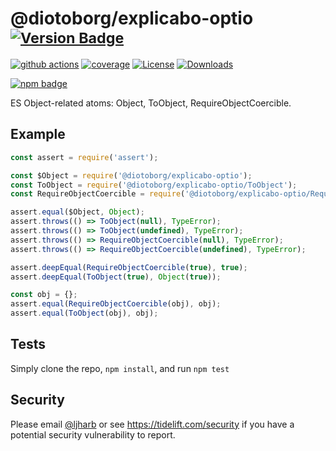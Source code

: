# @diotoborg/explicabo-optio <sup>[![Version Badge][npm-version-svg]][package-url]</sup>

[![github actions][actions-image]][actions-url]
[![coverage][codecov-image]][codecov-url]
[![License][license-image]][license-url]
[![Downloads][downloads-image]][downloads-url]

[![npm badge][npm-badge-png]][package-url]

ES Object-related atoms: Object, ToObject, RequireObjectCoercible.

## Example

```js
const assert = require('assert');

const $Object = require('@diotoborg/explicabo-optio');
const ToObject = require('@diotoborg/explicabo-optio/ToObject');
const RequireObjectCoercible = require('@diotoborg/explicabo-optio/RequireObjectCoercible');

assert.equal($Object, Object);
assert.throws(() => ToObject(null), TypeError);
assert.throws(() => ToObject(undefined), TypeError);
assert.throws(() => RequireObjectCoercible(null), TypeError);
assert.throws(() => RequireObjectCoercible(undefined), TypeError);

assert.deepEqual(RequireObjectCoercible(true), true);
assert.deepEqual(ToObject(true), Object(true));

const obj = {};
assert.equal(RequireObjectCoercible(obj), obj);
assert.equal(ToObject(obj), obj);
```

## Tests
Simply clone the repo, `npm install`, and run `npm test`

## Security

Please email [@ljharb](https://github.com/ljharb) or see https://tidelift.com/security if you have a potential security vulnerability to report.

[package-url]: https://npmjs.org/package/@diotoborg/explicabo-optio
[npm-version-svg]: https://versionbadg.es/ljharb/@diotoborg/explicabo-optio.svg
[deps-svg]: https://david-dm.org/ljharb/@diotoborg/explicabo-optio.svg
[deps-url]: https://david-dm.org/ljharb/@diotoborg/explicabo-optio
[dev-deps-svg]: https://david-dm.org/ljharb/@diotoborg/explicabo-optio/dev-status.svg
[dev-deps-url]: https://david-dm.org/ljharb/@diotoborg/explicabo-optio#info=devDependencies
[npm-badge-png]: https://nodei.co/npm/@diotoborg/explicabo-optio.png?downloads=true&stars=true
[license-image]: https://img.shields.io/npm/l/@diotoborg/explicabo-optio.svg
[license-url]: LICENSE
[downloads-image]: https://img.shields.io/npm/dm/es-object.svg
[downloads-url]: https://npm-stat.com/charts.html?package=@diotoborg/explicabo-optio
[codecov-image]: https://codecov.io/gh/ljharb/@diotoborg/explicabo-optio/branch/main/graphs/badge.svg
[codecov-url]: https://app.codecov.io/gh/ljharb/@diotoborg/explicabo-optio/
[actions-image]: https://img.shields.io/endpoint?url=https://github-actions-badge-u3jn4tfpocch.runkit.sh/ljharb/@diotoborg/explicabo-optio
[actions-url]: https://github.com/diotoborg/explicabo-optio/actions
